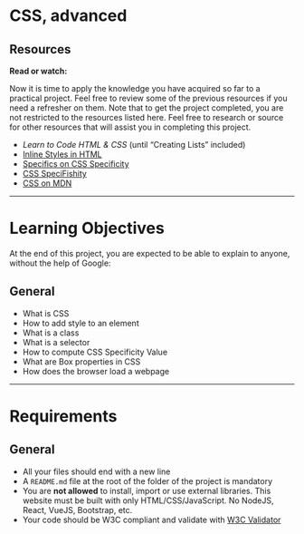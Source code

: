 # CSS, advanced

## Resources

**Read or watch:**

Now it is time to apply the knowledge you have acquired so far to a practical project. Feel free to review some of the previous resources if you need a refresher on them. Note that to get the project completed, you are not restricted to the resources listed here. Feel free to research or source for other resources that will assist you in completing this project.

- *Learn to Code HTML & CSS* (until “Creating Lists” included)  
- [Inline Styles in HTML](https://developer.mozilla.org/en-US/docs/Web/HTML/Element/style)
- [Specifics on CSS Specificity](https://developer.mozilla.org/en-US/docs/Web/CSS/Specificity)
- [CSS SpeciFishity](https://specifishity.com/)
- [CSS on MDN](https://developer.mozilla.org/en-US/docs/Web/CSS)

---

# Learning Objectives

At the end of this project, you are expected to be able to explain to anyone, without the help of Google:

## General

- What is CSS  
- How to add style to an element  
- What is a class  
- What is a selector  
- How to compute CSS Specificity Value  
- What are Box properties in CSS  
- How does the browser load a webpage  

---

# Requirements

## General

- All your files should end with a new line  
- A `README.md` file at the root of the folder of the project is mandatory  
- You are **not allowed** to install, import or use external libraries. This website must be built with only HTML/CSS/JavaScript. No NodeJS, React, VueJS, Bootstrap, etc.  
- Your code should be W3C compliant and validate with [W3C Validator](https://validator.w3.org/)
